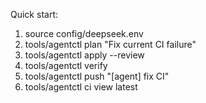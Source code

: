 Quick start:
1) source config/deepseek.env
2) tools/agentctl plan "Fix current CI failure"
3) tools/agentctl apply --review
4) tools/agentctl verify
5) tools/agentctl push "[agent] fix CI"
6) tools/agentctl ci view latest
